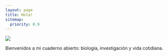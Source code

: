 ```yaml
---
layout: page
title: Hola!
sitemap:
  priority: 0.9
---
```


<img src="{{ '/assets/img/pudhina.jpg' | prepend: site.baseurl }}" id="about-img">

<div id="describe-text">
	<p>Bienvenidos a mi cuaderno abierto: biología, investigación y vida cotidiana.</p>
	

